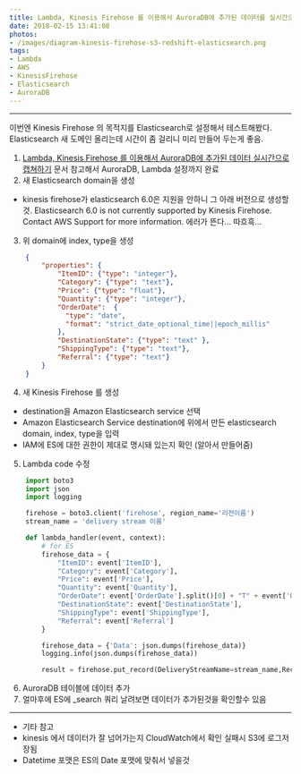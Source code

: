 ```yaml
---
title: Lambda, Kinesis Firehose 를 이용해서 AuroraDB에 추가된 데이터를 실시간으로 ES에 저장하기
date: 2018-02-15 13:41:08
photos:
- /images/diagram-kinesis-firehose-s3-redshift-elasticsearch.png
tags:
- Lambda
- AWS
- KinesisFirehose
- Elasticsearch
- AuroraDB
---
```

------------------
이번엔 Kinesis Firehose 의 목적지를 Elasticsearch로 설정해서 테스트해봤다. Elasticsearch 새 도메인 올리는데 시간이 좀 걸리니 미리 만들어 두는게 좋음.

1. [Lambda, Kinesis Firehose 를 이용해서 AuroraDB에 추가된 데이터 실시간으로 캡쳐하기](http://tuwhit.github.io/2018/01/23/aurora-data-streaming/) 문서 참고해서 AuroraDB, Lambda 설정까지 완료
2. 새 Elasticsearch domain을 생성
 - kinesis firehose가 elasticsearch 6.0은 지원을 안하니 그 아래 버전으로 생성할것. Elasticsearch 6.0 is not currently supported by Kinesis Firehose. Contact AWS Support for more information. 에러가 뜬다... 따흐흑...
3. 위 domain에 index, type을 생성
```json
    {
        "properties": {
            "ItemID": {"type": "integer"},
            "Category": {"type": "text"},
            "Price": {"type": "float"},
            "Quantity": {"type": "integer"},
            "OrderDate":  {
              "type": "date",
              "format": "strict_date_optional_time||epoch_millis"
            },
            "DestinationState": {"type": "text" },
            "ShippingType": {"type": "text"},
            "Referral": {"type": "text"}
        }
    }
```
4. 새 Kinesis Firehose 를 생성
 - destination을 Amazon Elasticsearch service 선택
 - Amazon Elasticsearch Service destination에 위에서 만든 elasticsearch domain, index, type을 입력
 - IAM에 ES에 대한 권한이 제대로 명시돼 있는지 확인 (알아서 만들어줌)
5. Lambda code 수정
```python
    import boto3
    import json
    import logging

    firehose = boto3.client('firehose', region_name='리전이름')
    stream_name = 'delivery stream 이름'

    def lambda_handler(event, context):
        # for ES
        firehose_data = {
            "ItemID": event['ItemID'],
            "Category": event['Category'],
            "Price": event['Price'],
            "Quantity": event['Quantity'],
            "OrderDate": event['OrderDate'].split()[0] + "T" + event['OrderDate'].split()[1],
            "DestinationState": event['DestinationState'],
            "ShippingType": event['ShippingType'],
            "Referral": event['Referral']
        }

        firehose_data = {'Data': json.dumps(firehose_data)}
        logging.info(json.dumps(firehose_data))

        result = firehose.put_record(DeliveryStreamName=stream_name,Record=firehose_data)
```

6. AuroraDB 테이블에 데이터 추가
7. 얼마후에 ES에 _search 쿼리 날려보면 데이터가 추가된것을 확인할수 있음



---------
 - 기타 참고
  - kinesis 에서 데이터가 잘 넘어가는지 CloudWatch에서 확인
    실패시 S3에 로그저장됨
  - Datetime 포맷은 ES의 Date 포맷에 맞춰서 넣을것
